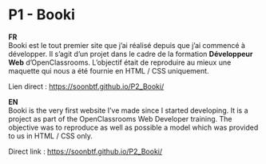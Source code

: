 ﻿<!DOCTYPE html>
<html>

<head>
  <meta charset="utf-8">
  <meta name="viewport" content="width=device-width, initial-scale=1.0">
  <title>README.md</title>
  <link rel="stylesheet" href="https://stackedit.io/style.css" />
</head>

<body class="stackedit">
  <div class="stackedit__html"><h1 id="p1---booki">P1 - Booki</h1>
<p><strong>FR</strong><br>
Booki est le tout premier site que j’ai réalisé depuis que j’ai commencé à développer. Il s’agit d’un projet dans le cadre de la formation  <strong>Développeur Web</strong>  d’OpenClassrooms. L’objectif était de reproduire au mieux une maquette qui nous a été fournie en HTML / CSS uniquement.</p>
<p>Lien direct :  <a href="https://soonbtf.github.io/P2_Booki/">https://soonbtf.github.io/P2_Booki/</a></p>
<p><strong>EN</strong><br>
Booki is the very first website I’ve made since I started developing. It is a project as part of the OpenClassrooms Web Developer training. The objective was to reproduce as well as possible a model which was provided to us in HTML / CSS only.</p>
<p>Direct link : <a href="https://soonbtf.github.io/P2_Booki/">https://soonbtf.github.io/P2_Booki/</a></p>
</div>
</body>

</html>
